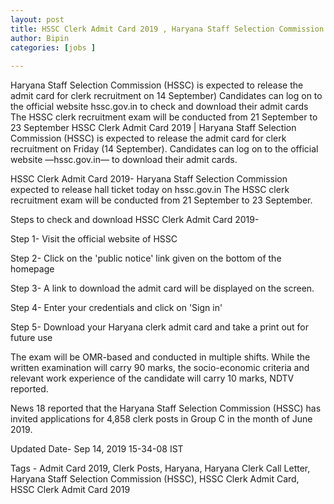 ```yaml
---
layout: post
title: HSSC Clerk Admit Card 2019 , Haryana Staff Selection Commission expected to release hall ticket today 
author: Bipin
categories: [jobs ]
 
---
```

Haryana Staff Selection Commission (HSSC) is expected to release the admit card for clerk recruitment on 14 September)
Candidates can log on to the official website hssc.gov.in to check and download their admit cards
The HSSC clerk recruitment exam will be conducted from 21 September to 23 September
HSSC Clerk Admit Card 2019 | Haryana Staff Selection Commission (HSSC) is expected to release the admit card for clerk recruitment on Friday (14 September). Candidates can log on to the official website —hssc.gov.in— to download their admit cards.

 HSSC Clerk Admit Card 2019- Haryana Staff Selection Commission expected to release hall ticket today on hssc.gov.in
The HSSC clerk recruitment exam will be conducted from 21 September to 23 September.

Steps to check and download HSSC Clerk Admit Card 2019-

Step 1- Visit the official website of HSSC

Step 2- Click on the 'public notice' link given on the bottom of the homepage

Step 3- A link to download the admit card will be displayed on the screen.

Step 4- Enter your credentials and click on 'Sign in'

Step 5- Download your Haryana clerk admit card and take a print out for future use

The exam will be OMR-based and conducted in multiple shifts. While the written examination will carry 90 marks, the socio-economic criteria and relevant work experience of the candidate will carry 10 marks, NDTV reported.

News 18 reported that the Haryana Staff Selection Commission (HSSC) has invited applications for 4,858 clerk posts in Group C in the month of June 2019.

Updated Date- Sep 14, 2019 15-34-08 IST

Tags - Admit Card 2019, Clerk Posts, Haryana, Haryana Clerk Call Letter, Haryana Staff Selection Commission (HSSC), HSSC Clerk Admit Card, HSSC Clerk Admit Card 2019